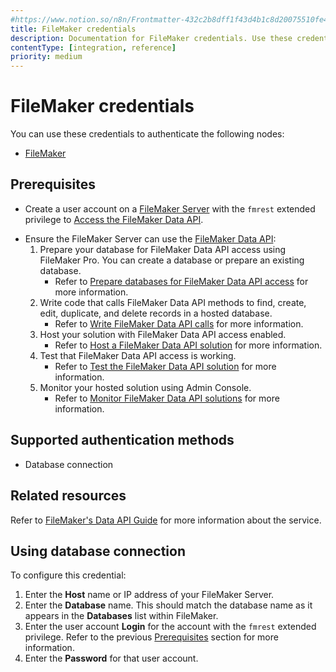 ```yaml
---
#https://www.notion.so/n8n/Frontmatter-432c2b8dff1f43d4b1c8d20075510fe4
title: FileMaker credentials
description: Documentation for FileMaker credentials. Use these credentials to authenticate FileMaker in n8n, a workflow automation platform.
contentType: [integration, reference]
priority: medium
---
```


# FileMaker credentials

You can use these credentials to authenticate the following nodes:

- [FileMaker](/integrations/builtin/app-nodes/n8n-nodes-base.filemaker.md)

## Prerequisites

<!-- vale Vale.Spelling = NO -->
- Create a user account on a [FileMaker Server](https://www.claris.com/filemaker/) with the `fmrest` extended privilege to [Access the FileMaker Data API](https://help.claris.com/en/data-api-guide/content/enable-access.html).
<!-- vale Vale.Spelling = YES -->
- Ensure the FileMaker Server can use the [FileMaker Data API](https://help.claris.com/en/data-api-guide/content/index.html):
    1. Prepare your database for FileMaker Data API access using FileMaker Pro. You can create a database or prepare an existing database.
        - Refer to [Prepare databases for FileMaker Data API access](https://help.claris.com/en/data-api-guide/content/prepare-databases-for-access.html) for more information.
    1. Write code that calls FileMaker Data API methods to find, create, edit, duplicate, and delete records in a hosted database.
        - Refer to [Write FileMaker Data API calls](https://help.claris.com/en/data-api-guide/content/write-data-api-calls.html) for more information.
    1. Host your solution with FileMaker Data API access enabled.
        - Refer to [Host a FileMaker Data API solution](https://help.claris.com/en/data-api-guide/content/host-data-api-app.html) for more information.
    1. Test that FileMaker Data API access is working.
        - Refer to [Test the FileMaker Data API solution](https://help.claris.com/en/data-api-guide/content/test-data-api-app.html) for more information.
    1. Monitor your hosted solution using Admin Console.
        - Refer to [Monitor FileMaker Data API solutions](https://help.claris.com/en/data-api-guide/content/monitor-data-api-app.html) for more information.

## Supported authentication methods

- Database connection

## Related resources

Refer to [FileMaker's Data API Guide](https://help.claris.com/en/data-api-guide/content/index.html) for more information about the service.

## Using database connection

To configure this credential:

1. Enter the **Host** name or IP address of your FileMaker Server.
2. Enter the **Database** name. This should match the database name as it appears in the **Databases** list within FileMaker.
3. Enter the user account **Login** for the account with the `fmrest` extended privilege. Refer to the previous [Prerequisites](#prerequisites) section for more information.
4. Enter the **Password** for that user account.

